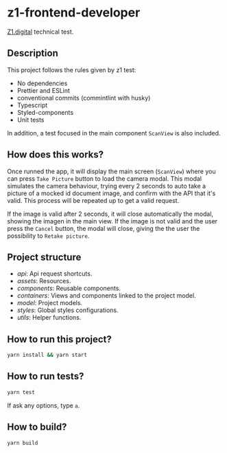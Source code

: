 # z1-frontend-developer

[Z1.digital](https://z1.digital/) technical test.

## Description

This project follows the rules given by z1 test:
- No dependencies
- Prettier and ESLint
- conventional commits (commintlint with husky)
- Typescript
- Styled-components
- Unit tests

In addition, a test focused in the main component `ScanView` is also included.

## How does this works?

Once runned the app, it will display the main screen (`ScanView`) where you can press `Take Picture` button to load the camera modal. This modal simulates the camera  behaviour, trying every 2 seconds to auto take a picture of a mocked id document image, and confirm with the API that it's valid. This process will be repeated up to get a valid request.

If the image is valid after 2 seconds, it will close automatically the modal, showing the imagen in the main view.
If the image is not valid and the user press the `Cancel` button, the modal will close, giving the the user the possibility to `Retake picture`.


## Project structure

- *api*: Api request shortcuts.
- *assets*: Resources.
- *components*: Reusable components.
- *containers*: Views and components linked to the project model.
- *model*: Project models.
- *styles*: Global styles configurations.
- *utils*: Helper functions.

## How to run this project?

```bash
yarn install && yarn start
```

## How to run tests?

```bash
yarn test
```

If ask any options, type `a`.

## How to build?

```bash
yarn build
```
